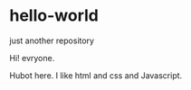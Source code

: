 # hello-world
just another repository

Hi! evryone.


Hubot here. I like html and css and Javascript.

